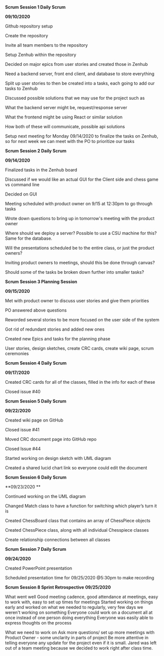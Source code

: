 **Scrum Session 1 Daily Scrum**

**09/10/2020** 

 

Github repository setup 

Create the repository  

Invite all team members to the repository 

Setup Zenhub within the repository 

 

Decided on major epics from user stories and created those in Zenhub 

Need a backend server, front end client, and database to store everything 

Split up user stories to then be created into a tasks, each going to add our tasks to Zenhub 

 

Discussed possible solutions that we may use for the project such as 

What the backend server might be, request/response server 

What the frontend might be using React or similar solution 

How both of these will communicate, possible api solutions 

 

Setup next meeting for Monday 09/14/2020 to finalize the tasks on Zenhub, so for next week we can meet with the PO to prioritize our tasks 

 

 

**Scrum Session 2 Daily Scrum** 

**09/14/2020** 

 

Finalized tasks in the Zenhub board 

Discussed if we would like an actual GUI for the Client side and chess game vs command line 

Decided on GUI 

Meeting scheduled with product owner on 9/15 at 12:30pm to go through tasks 

Wrote down questions to bring up in tomorrow's meeting with the product owner 

Where should we deploy a server? Possible to use a CSU machine for this? Same for the database. 

Will the presentations scheduled be to the entire class, or just the product owners? 

Inviting product owners to meetings, should this be done through canvas? 

Should some of the tasks be broken down further into smaller tasks? 

 

**Scrum Session 3 Planning Session**

**09/15/2020** 

 

Met with product owner to discuss user stories and give them priorities 

PO answered above questions 

Reworded several stories to be more focused on the user side of the system 

Got rid of redundant stories and added new ones  

Created new Epics and tasks for the planning phase  

User stories, design sketches, create CRC cards, create wiki page, scrum ceremonies 

 

**Scrum Session 4 Daily Scrum** 

**09/17/2020** 

 

Created CRC cards for all of the classes, filled in the info for each of these 

Closed issue #40 

 

 

**Scrum Session 5 Daily Scrum** 

**09/22/2020** 

 

Created wiki page on GitHub 

Closed issue #41 

Moved CRC document page into GitHub repo 

Closed Issue #44 

 

Started working on design sketch with UML diagram 

Created a shared lucid chart link so everyone could edit the document 

 

**Scrum Session 6  Daily Scrum**

**09/23/2020 **

 

Continued working on the UML diagram 

Changed Match class to have a function for switching which player’s turn it is 

Created ChessBoard class that contains an array of ChessPiece objects 

Created ChessPiece class, along with all individual Chesspiece classes 

Create relationship connections between all classes 

 

**Scrum Session 7  Daily Scrum** 

**09/24/2020** 

Created PowerPoint presentation 

Scheduled presentation time for 09/25/2020 @5:30pm to make recording 

**Scrum Session 8  Sprint Retrospective** 
**09/25/2020** 

What went well
Good meeting cadence, good attendance at meetings, easy to work with, easy to set up times for meetings
Started working on things early and worked on what we needed to regularly, very few days we weren't working on something
Everyone could work on a document all at once instead of one person doing everything
Everyone was easily able to express thoughts on the process 


What we need to work on
Ask more questions/ set up more meetings with Product Owner - some unclarity in parts of project
Be more attentive in telling everyone any update for the project even if it is small. Jared was left out of a team meeting because we decided to work right after class time.
